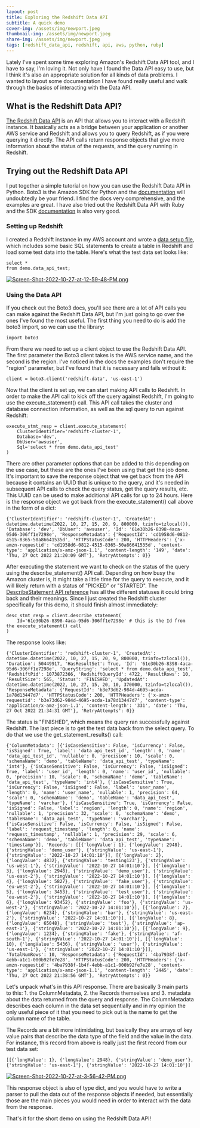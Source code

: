 ```yaml
---
layout: post
title: Exploring the Redshift Data API
subtitle: A quick demo
cover-img: /assets/img/newport.jpeg
thumbnail-img: /assets/img/newport.jpeg
share-img: /assets/img/newport.jpeg
tags: [redshift_data_api, redshift, api, aws, python, ruby]
---
```


Lately I've spent some time exploring Amazon's Redshift Data API tool, and I have to say, I'm loving it. Not only have I found the Data API easy to use, but I think it's also an appropriate solution for all kinds of data problems. I wanted to layout some documentation I have found really useful and walk through the basics of interacting with the Data API.

## What is the Redshift Data API?
[The Redshift Data API](https://docs.aws.amazon.com/redshift/latest/mgmt/data-api.html) is an API that allows you to interact with a Redshift instance. It basically acts as a bridge between your application or another AWS service and Redshift and allows you to query Redshift, as if you were querying it directly. The API calls return response objects that give more information about the status of the requests, and the query running in Redshift.

## Trying out the Redshift Data API
I put together a simple tutorial on how you can use the Redshift Data API in Python. Boto3 is the Amazon SDK for Python and the [documentation]((https://boto3.amazonaws.com/v1/documentation/api/latest/reference/services/redshift-data.html#RedshiftDataAPIService.Client.execute_statement)) will undoubtedly be your friend. I find the docs very comprehensive, and the examples are great. I have also tried out the Redshift Data API with Ruby and the SDK [documentation]((https://boto3.amazonaws.com/v1/documentation/api/latest/reference/services/redshift-data.html#RedshiftDataAPIService.Client.execute_statement)) is also very good. 

### Setting up Redshift
I created a Redshift instance in my AWS account and wrote a [data setup file](https://github.com/smpotts/data-api-explorer/blob/main/redshift_ddl/data_setup.sql), which includes some basic SQL statements to create a table in Redshift and load some test data into the table. Here's what the test data set looks like:
```
select *
from demo.data_api_test;
```
[![Screen-Shot-2022-10-27-at-12-59-48-PM.png](https://i.postimg.cc/xTWpSq0m/Screen-Shot-2022-10-27-at-12-59-48-PM.png)](https://postimg.cc/3dFFX80r)

### Using the Data API
If you check out the Boto3 docs, you'll see there are a lot of API calls you can make against the Redshift Data API, but I'm just going to go over the ones I've found the most useful. The first thing you need to do is add the boto3 import, so we can use the library:
```
import boto3
```
From there we need to set up a client object to use the Redshift Data API. The first parameter the Boto3 client takes is the AWS service name, and the second is the region. I've noticed in the docs the examples don't require the "region" parameter, but I've found that it is necessary and fails without it:
```
client = boto3.client('redshift-data', 'us-east-1')
```
Now that the client is set up, we can start making API calls to Redshift. In order to make the API call to kick off the query against Redshift, I'm going to use the execute_statement() call. This API call takes the cluster and database connection information, as well as the sql query to run against Redshift:
```
execute_stmt_resp = client.execute_statement(
    ClusterIdentifier='redshift-cluster-1',
    Database='dev',
    DbUser='awsuser',
    Sql='select * from demo.data_api_test'
)
```
There are other parameter options that can be added to this depending on the use case, but these are the ones I've been using that get the job done. It's important to save the response object that we get back from the API because it contains an UUID that is unique to the query, and it's needed in subsequent API calls to check the query status, get the query results, etc. This UUID can be used to make additional API calls for up to 24 hours. Here is the response object we got back from the execute_statement() call above in the form of a dict:
```
{'ClusterIdentifier': 'redshift-cluster-1', 'CreatedAt': datetime.datetime(2022, 10, 27, 15, 20, 9, 800000, tzinfo=tzlocal()), 'Database': 'dev', 'DbUser': 'awsuser', 'Id': '61e30b26-8398-4aca-95d6-306ff1e7298e', 'ResponseMetadata': {'RequestId': 'cd1958d6-0812-4515-8365-50a86641535d', 'HTTPStatusCode': 200, 'HTTPHeaders': {'x-amzn-requestid': 'cd1958d6-0812-4515-8365-50a86641535d', 'content-type': 'application/x-amz-json-1.1', 'content-length': '149', 'date': 'Thu, 27 Oct 2022 21:20:09 GMT'}, 'RetryAttempts': 0}}
```
After executing the statement we want to check on the status of the query using the describe_statement() API call. Depending on how busy the Amazon cluster is, it might take a little time for the query to execute, and it will likely return with a status of "PICKED" or "STARTED". The [DescribeStatement API reference](https://docs.aws.amazon.com/redshift-data/latest/APIReference/API_DescribeStatement.html) has all the different statuses it could bring back and their meanings. Since I just created the Redshift cluster specifically for this demo, it should finish almost immediately:
```
desc_stmt_resp = client.describe_statement(
    Id='61e30b26-8398-4aca-95d6-306ff1e7298e' # this is the Id from the execute_statement() call
)
```
The response looks like:
```
{'ClusterIdentifier': 'redshift-cluster-1', 'CreatedAt': datetime.datetime(2022, 10, 27, 15, 20, 9, 800000, tzinfo=tzlocal()), 'Duration': 50449917, 'HasResultSet': True, 'Id': '61e30b26-8398-4aca-95d6-306ff1e7298e', 'QueryString': 'select * from demo.data_api_test', 'RedshiftPid': 1073872366, 'RedshiftQueryId': 4722, 'ResultRows': 10, 'ResultSize': 565, 'Status': 'FINISHED', 'UpdatedAt': datetime.datetime(2022, 10, 27, 15, 20, 10, 370000, tzinfo=tzlocal()), 'ResponseMetadata': {'RequestId': 'b3e73d62-984d-4695-acda-1a78d13447d7', 'HTTPStatusCode': 200, 'HTTPHeaders': {'x-amzn-requestid': 'b3e73d62-984d-4695-acda-1a78d13447d7', 'content-type': 'application/x-amz-json-1.1', 'content-length': '331', 'date': 'Thu, 27 Oct 2022 21:34:31 GMT'}, 'RetryAttempts': 0}}
```
The status is "FINISHED", which means the query ran successfully against Redshift. The last piece is to get the test data back from the select query. To do that we use the get_statement_results() call:
```
{'ColumnMetadata': [{'isCaseSensitive': False, 'isCurrency': False, 'isSigned': True, 'label': 'data_api_test_id', 'length': 0, 'name': 'data_api_test_id', 'nullable': 0, 'precision': 10, 'scale': 0, 'schemaName': 'demo', 'tableName': 'data_api_test', 'typeName': 'int4'}, {'isCaseSensitive': False, 'isCurrency': False, 'isSigned': True, 'label': 'user_id', 'length': 0, 'name': 'user_id', 'nullable': 0, 'precision': 10, 'scale': 0, 'schemaName': 'demo', 'tableName': 'data_api_test', 'typeName': 'int4'}, {'isCaseSensitive': True, 'isCurrency': False, 'isSigned': False, 'label': 'user_name', 'length': 0, 'name': 'user_name', 'nullable': 1, 'precision': 64, 'scale': 0, 'schemaName': 'demo', 'tableName': 'data_api_test', 'typeName': 'varchar'}, {'isCaseSensitive': True, 'isCurrency': False, 'isSigned': False, 'label': 'region', 'length': 0, 'name': 'region', 'nullable': 1, 'precision': 32, 'scale': 0, 'schemaName': 'demo', 'tableName': 'data_api_test', 'typeName': 'varchar'}, {'isCaseSensitive': False, 'isCurrency': False, 'isSigned': False, 'label': 'request_timestamp', 'length': 0, 'name': 'request_timestamp', 'nullable': 1, 'precision': 29, 'scale': 6, 'schemaName': 'demo', 'tableName': 'data_api_test', 'typeName': 'timestamp'}], 'Records': [[{'longValue': 1}, {'longValue': 2948}, {'stringValue': 'demo_user'}, {'stringValue': 'us-east-1'}, {'stringValue': '2022-10-27 14:01:10'}], [{'longValue': 2}, {'longValue': 4832}, {'stringValue': 'testing123'}, {'stringValue': 'us-west-1'}, {'stringValue': '2022-10-27 14:01:10'}], [{'longValue': 3}, {'longValue': 2948}, {'stringValue': 'demo_user'}, {'stringValue': 'us-east-2'}, {'stringValue': '2022-10-27 14:01:10'}], [{'longValue': 4}, {'longValue': 5827}, {'stringValue': 'fake_user'}, {'stringValue': 'eu-west-2'}, {'stringValue': '2022-10-27 14:01:10'}], [{'longValue': 5}, {'longValue': 3453}, {'stringValue': 'test_user'}, {'stringValue': 'eu-west-2'}, {'stringValue': '2022-10-27 14:01:10'}], [{'longValue': 6}, {'longValue': 93452}, {'stringValue': 'foo'}, {'stringValue': 'us-west-2'}, {'stringValue': '2022-10-27 14:01:10'}], [{'longValue': 7}, {'longValue': 6234}, {'stringValue': 'bar'}, {'stringValue': 'us-east-2'}, {'stringValue': '2022-10-27 14:01:10'}], [{'longValue': 8}, {'longValue': 65048}, {'stringValue': 'test'}, {'stringValue': 'ap-east-1'}, {'stringValue': '2022-10-27 14:01:10'}], [{'longValue': 9}, {'longValue': 1234}, {'stringValue': 'fake'}, {'stringValue': 'af-south-1'}, {'stringValue': '2022-10-27 14:01:10'}], [{'longValue': 10}, {'longValue': 5436}, {'stringValue': 'user'}, {'stringValue': 'us-east-1'}, {'stringValue': '2022-10-27 14:01:10'}]], 'TotalNumRows': 10, 'ResponseMetadata': {'RequestId': '4ba7938f-1b4f-4ebb-a1c1-000b92fe7e28', 'HTTPStatusCode': 200, 'HTTPHeaders': {'x-amzn-requestid': '4ba7938f-1b4f-4ebb-a1c1-000b92fe7e28', 'content-type': 'application/x-amz-json-1.1', 'content-length': '2445', 'date': 'Thu, 27 Oct 2022 21:38:56 GMT'}, 'RetryAttempts': 0}}
```
Let's unpack what's in this API response. There are basically 3 main parts to this: 1. the ColumnMetadata, 2. the Records themselves and 3. metadata about the data returned from the query and response. The ColumnMetadata describes each column in the data set sequentially and in my opinion the only useful piece of it that you need to pick out is the name to get the column name of the table. 

The Records are a bit more intimidating, but basically they are arrays of key value pairs that describe the data type of the field and the value in the data. For instance, this record from above is really just the first record from our test data set:
```
[[{'longValue': 1}, {'longValue': 2948}, {'stringValue': 'demo_user'}, {'stringValue': 'us-east-1'}, {'stringValue': '2022-10-27 14:01:10'}]
```
[![Screen-Shot-2022-10-27-at-3-56-42-PM.png](https://i.postimg.cc/63xknvBV/Screen-Shot-2022-10-27-at-3-56-42-PM.png)](https://postimg.cc/d7nNKDkD)

This response object is also of type dict, and you would have to write a parser to pull the data out of the response objects if needed, but essentially those are the main pieces you would need in order to interact with the data from the response.

That's it for the short demo on using the Redshift Data API!
